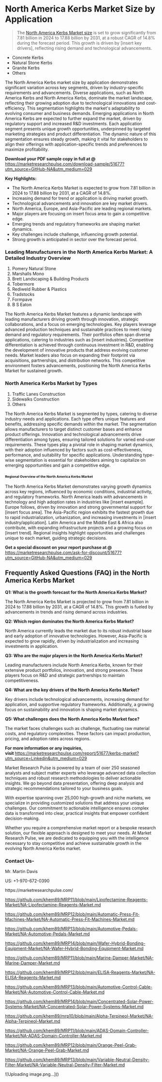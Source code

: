 <h1>North America Kerbs Market&nbsp;Size by Application</h1><blockquote><p>The <a href="https://marketresearchpulse.com/download-sample/51677?utm_source=GitHub-NA&amp;utm_medium=029">North America Kerbs Market size</a> is set to grow significantly from 7.81 billion in 2024 to 17.88 billion by 2031, at a robust CAGR of 14.8% during the forecast period. This growth is driven by [insert key drivers], reflecting rising demand and technological advancements.</p></blockquote><ul><li>Concrete Kerbs<li> Natural Stone Kerbs<li> Granite Kerbs<li> Others</li></ul><p>The North America Kerbs market size by application demonstrates significant variation across key segments, driven by industry-specific requirements and advancements. Diverse applications, such as North America Kerbs and North America Kerbs, dominate the market landscape, reflecting their growing adoption due to technological innovations and cost-efficiency. This segmentation highlights the market's adaptability to evolving consumer and business demands. Emerging applications in North America Kerbs are expected to further expand the market, driven by regulatory support and increased R&D investments. Each application segment presents unique growth opportunities, underpinned by targeted marketing strategies and product differentiation. The dynamic nature of this segmentation ensures steady growth, making it vital for stakeholders to align their offerings with application-specific trends and preferences to maximize profitability.</p><p><strong>Download your PDF sample copy in full at @ </strong><a href="https://marketresearchpulse.com/download-sample/51677?utm_source=GitHub-NA&amp;utm_medium=029">https://marketresearchpulse.com/download-sample/51677?utm_source=GitHub-NA&amp;utm_medium=029</a></p><p><strong>Key Highlights: </strong></p><ul><li>The North America Kerbs Market is expected to grow from 7.81 billion in 2024 to 17.88 billion by 2031, at a CAGR of 14.8%.</li><li>Increasing demand for trend or application is driving market growth.</li><li>Technological advancements and innovation are key market drivers.</li><li>North America, Europe, and Asia-Pacific are leading regional markets.</li><li>Major players are focusing on insert focus area to gain a competitive edge.</li><li>Emerging trends and regulatory frameworks are shaping market dynamics.</li><li>Key challenges include challenge, influencing growth potential.</li><li>Strong growth is anticipated in sector over the forecast period.</li></ul><h3>Leading Manufacturers in the North America Kerbs Market: A Detailed Industry Overview</h3><ol><li>Pomery Natural Stone</li><li>Marshalls Mono</li><li>Brett Landscaping & Building Products</li><li>Tobermore</li><li>Rediweld Rubber & Plastics</li><li>Tradstocks</li><li>Formpave</li><li>B S Eaton</li></ol><div class="flex max-w-full flex-col flex-grow"><div class="min-h-8 text-message flex w-full flex-col items-end gap-2 whitespace-normal break-words [.text-message+&amp;]:mt-5" dir="auto" data-message-author-role="assistant" data-message-id="fd8432e4-4910-450d-b182-61b7bfb0a01f" data-message-model-slug="gpt-4o"><div class="flex w-full flex-col gap-1 empty:hidden first:pt-[3px]"><div class="markdown prose w-full break-words dark:prose-invert light"><p>The North America Kerbs Market features a dynamic landscape with leading manufacturers driving growth through innovation, strategic collaborations, and a focus on emerging technologies. Key players leverage advanced production techniques and sustainable practices to meet rising demand and regulatory requirements. Their portfolios often span diverse applications, catering to industries such as [insert industries]. Competitive differentiation is achieved through continuous investment in R&amp;D, enabling the development of innovative products that address evolving customer needs. Market leaders also focus on expanding their footprint via acquisitions, partnerships, and distribution networks. This competitive environment fosters advancements, positioning the North America Kerbs Market for sustained growth.</p></div></div></div></div><h3>North America Kerbs Market by Types</h3><ol><li>Traffic Lanes Construction<li> Sidewalks Construction<li> Others</li></ol><div class="flex max-w-full flex-col flex-grow"><div class="min-h-8 text-message flex w-full flex-col items-end gap-2 whitespace-normal break-words [.text-message+&amp;]:mt-5" dir="auto" data-message-author-role="assistant" data-message-id="084470be-0bb7-4664-bddf-5156b4f41249" data-message-model-slug="gpt-4o-mini"><div class="flex w-full flex-col gap-1 empty:hidden first:pt-[3px]"><div class="markdown prose w-full break-words dark:prose-invert light"><p>The North America Kerbs Market is segmented by types, catering to diverse industry needs and applications. Each type offers unique features and benefits, addressing specific demands within the market. The segmentation allows manufacturers to target distinct customer bases and enhance product offerings. Innovation and technological advancements drive differentiation among types, ensuring tailored solutions for varied end-user requirements. These types play a pivotal role in shaping market dynamics, with their adoption influenced by factors such as cost-effectiveness, performance, and suitability for specific applications. Understanding type-wise segmentation is essential for stakeholders aiming to capitalize on emerging opportunities and gain a competitive edge.</p></div></div></div></div><h3><span style="font-size: 11px;">Regional Overview of the North America Kerbs Market</span></h3><div class="flex max-w-full flex-col flex-grow"><div class="min-h-8 text-message flex w-full flex-col items-end gap-2 whitespace-normal break-words [.text-message+&amp;]:mt-5" dir="auto" data-message-author-role="assistant" data-message-id="e9038762-ce64-4e30-91c9-9bd413514231" data-message-model-slug="gpt-4o-mini"><div class="flex w-full flex-col gap-1 empty:hidden first:pt-[3px]"><div class="markdown prose w-full break-words dark:prose-invert light"><p>The North America Kerbs Market demonstrates varying growth dynamics across key regions, influenced by economic conditions, industrial activity, and regulatory frameworks. North America leads with advancements in technology and high adoption rates in industries like [insert example]. Europe follows, driven by innovation and strong governmental support for [insert focus area]. The Asia-Pacific region exhibits the fastest growth due to rapid industrialization, urbanization, and increasing investments in [insert industry/application]. Latin America and the Middle East &amp; Africa also contribute, with expanding infrastructure projects and a growing focus on [insert trend]. Regional insights highlight opportunities and challenges unique to each market, guiding strategic decisions.</p></div></div></div></div><p><strong>Get a special discount on your report purchase at @ </strong><a href="https://marketresearchpulse.com/ask-for-discount/51677?utm_source=GitHub-NA&amp;utm_medium=029">https://marketresearchpulse.com/ask-for-discount/51677?utm_source=GitHub-NA&amp;utm_medium=029</a></p><h2>Frequently Asked Questions (FAQ) in the North America Kerbs Market</h2><p><strong>Q1: What is the growth forecast for the North America Kerbs Market?</strong></p><p>The North America Kerbs Market is projected to grow from 7.81 billion in 2024 to 17.88 billion by 2031, at a CAGR of 14.8%. This growth is fueled by advancements in trends and rising demand across industries.</p><p><strong>Q2: Which region dominates the North America Kerbs Market?</strong></p><p>North America currently leads the market due to its robust industrial base and early adoption of innovative technologies. However, Asia-Pacific is expected to grow rapidly, driven by industrialization and increasing investments in application.</p><p><strong>Q3: Who are the major players in the North America Kerbs Market?</strong></p><p>Leading manufacturers include North America Kerbs, known for their extensive product portfolios, innovation, and strong presence. These players focus on R&amp;D and strategic partnerships to maintain competitiveness.</p><p><strong>Q4: What are the key drivers of the North America Kerbs Market?</strong></p><p>Key drivers include technological advancements, increasing demand for application, and supportive regulatory frameworks. Additionally, a growing focus on sustainability and innovation is shaping market dynamics.</p><p><strong>Q5: What challenges does the North America Kerbs Market face?</strong></p><p>The market faces challenges such as challenge, fluctuating raw material costs, and regulatory complexities. These factors can impact production, pricing, and adoption rates across regions.</p><p><strong>For more information or any inquiries, visit&nbsp;</strong><a href="https://marketresearchpulse.com/report/51677/kerbs-market?utm_source=Linkedin&utm_medium=029">https://marketresearchpulse.com/report/51677/kerbs-market?utm_source=Linkedin&utm_medium=029</a></p><p>Market Research Pulse is powered by a team of over 250 seasoned analysts and subject matter experts who leverage advanced data collection techniques and robust research methodologies to deliver actionable insights. We go beyond data presentation, offering deep analysis and strategic recommendations tailored to your business goals.</p><p>With expertise spanning over 25,000 high-growth and niche markets, we specialize in providing customized solutions that address your unique challenges. Our commitment to actionable intelligence ensures complex data is transformed into clear, practical insights that empower confident decision-making.</p><p>Whether you require a comprehensive market report or a bespoke research solution, our flexible approach is designed to meet your needs. At Market Research Pulse, we are dedicated to equipping you with the intelligence necessary to stay competitive and achieve sustainable growth in the evolving North America Kerbs market.</p><h3><strong>Contact Us-</strong></h3><p>Mr. Martin Davis</p><p>US: +1-970-672-0390</p><p>https://marketresearchpulse.com/</p><p><a href="https://github.com/khem89/MRP11/blob/main/Lipofectamine-Reagents-Market/NA-Lipofectamine-Reagents-Market.md">https://github.com/khem89/MRP11/blob/main/Lipofectamine-Reagents-Market/NA-Lipofectamine-Reagents-Market.md</a></p><p><a href="https://github.com/khem89/MRP12/blob/main/Automatic-Press-Fit-Machines-Market/NA-Automatic-Press-Fit-Machines-Market.md">https://github.com/khem89/MRP12/blob/main/Automatic-Press-Fit-Machines-Market/NA-Automatic-Press-Fit-Machines-Market.md</a></p><p><a href="https://github.com/khem89/MRP13/blob/main/Automotive-Pedals-Market/NA-Automotive-Pedals-Market.md">https://github.com/khem89/MRP13/blob/main/Automotive-Pedals-Market/NA-Automotive-Pedals-Market.md</a></p><p><a href="https://github.com/khem89/MRP14/blob/main/Wafer-Hybrid-Bonding-Equipment-Market/NA-Wafer-Hybrid-Bonding-Equipment-Market.md">https://github.com/khem89/MRP14/blob/main/Wafer-Hybrid-Bonding-Equipment-Market/NA-Wafer-Hybrid-Bonding-Equipment-Market.md</a></p><p><a href="https://github.com/khem89/MRP11/blob/main/Marine-Damper-Market/NA-Marine-Damper-Market.md">https://github.com/khem89/MRP11/blob/main/Marine-Damper-Market/NA-Marine-Damper-Market.md</a></p><p><a href="https://github.com/khem89/MRP12/blob/main/ELISA-Reagents-Market/NA-ELISA-Reagents-Market.md">https://github.com/khem89/MRP12/blob/main/ELISA-Reagents-Market/NA-ELISA-Reagents-Market.md</a></p><p><a href="https://github.com/khem89/MRP13/blob/main/Automotive-Control-Cable-Market/NA-Automotive-Control-Cable-Market.md">https://github.com/khem89/MRP13/blob/main/Automotive-Control-Cable-Market/NA-Automotive-Control-Cable-Market.md</a></p><p><a href="https://github.com/khem89/MRP14/blob/main/Concentrated-Solar-Power-Systems-Market/NA-Concentrated-Solar-Power-Systems-Market.md">https://github.com/khem89/MRP14/blob/main/Concentrated-Solar-Power-Systems-Market/NA-Concentrated-Solar-Power-Systems-Market.md</a></p><p><a href="https://github.com/khem89/mrp10/blob/main/Alpha-Terpineol-Market/NA-Alpha-Terpineol-Market.md">https://github.com/khem89/mrp10/blob/main/Alpha-Terpineol-Market/NA-Alpha-Terpineol-Market.md</a></p><p><a href="https://github.com/khem89/MRP11/blob/main/ADAS-Domain-Controller-Market/NA-ADAS-Domain-Controller-Market.md">https://github.com/khem89/MRP11/blob/main/ADAS-Domain-Controller-Market/NA-ADAS-Domain-Controller-Market.md</a></p><p><a href="https://github.com/khem89/MRP12/blob/main/Orange-Peel-Grab-Market/NA-Orange-Peel-Grab-Market.md">https://github.com/khem89/MRP12/blob/main/Orange-Peel-Grab-Market/NA-Orange-Peel-Grab-Market.md</a></p><p><a href="https://github.com/khem89/MRP13/blob/main/Variable-Neutral-Density-Filter-Market/NA-Variable-Neutral-Density-Filter-Market.md">https://github.com/khem89/MRP13/blob/main/Variable-Neutral-Density-Filter-Market/NA-Variable-Neutral-Density-Filter-Market.md</a></p>
![Uploading image.png…]()
